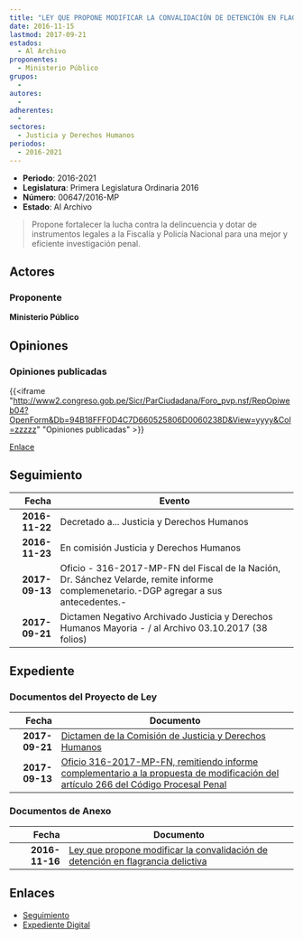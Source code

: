 ```yaml
---
title: "LEY QUE PROPONE MODIFICAR LA CONVALIDACIÓN DE DETENCIÓN EN FLAGRANCIA DELICTIVA"
date: 2016-11-15
lastmod: 2017-09-21
estados: 
  - Al Archivo
proponentes: 
  - Ministerio Público
grupos: 
  - 
autores: 
  - 
adherentes: 
  - 
sectores: 
  - Justicia y Derechos Humanos
periodos: 
  - 2016-2021
---
```


- **Periodo**: 2016-2021
- **Legislatura**: Primera Legislatura Ordinaria 2016
- **Número**: 00647/2016-MP
- **Estado**: Al Archivo

> Propone fortalecer la lucha contra la delincuencia y dotar de instrumentos legales a la Fiscalía y Policía Nacional para una mejor y eficiente investigación penal.


## Actores

### Proponente

**Ministerio Público**


## Opiniones

### Opiniones publicadas

{{<iframe "http://www2.congreso.gob.pe/Sicr/ParCiudadana/Foro_pvp.nsf/RepOpiweb04?OpenForm&Db=94B18FFF0D4C7D660525806D0060238D&View=yyyy&Col=zzzzz" "Opiniones publicadas" >}}

[Enlace](http://www2.congreso.gob.pe/Sicr/ParCiudadana/Foro_pvp.nsf/RepOpiweb04?OpenForm&Db=94B18FFF0D4C7D660525806D0060238D&View=yyyy&Col=zzzzz)

## Seguimiento

| Fecha | Evento |
|------:|--------|
| **2016-11-22** | Decretado a... Justicia y Derechos Humanos|
| **2016-11-23** | En comisión Justicia y Derechos Humanos|
| **2017-09-13** | Oficio - 316-2017-MP-FN del Fiscal de la Nación, Dr. Sánchez Velarde, remite informe complemenetario.-DGP agregar a sus antecedentes.-|
| **2017-09-21** | Dictamen Negativo Archivado Justicia y Derechos Humanos Mayoria - / al Archivo 03.10.2017 (38 folios)|


## Expediente


### Documentos del Proyecto de Ley

| Fecha | Documento |
|------:|--------|
| **2017-09-21** | [Dictamen de la Comisión de Justicia y Derechos Humanos](http://www.leyes.congreso.gob.pe/Documentos/2016_2021/Dictamenes/Proyectos_de_Ley/00647DC15MAY20170921.pdf) |
| **2017-09-13** | [Oficio 316-2017-MP-FN, remitiendo informe complementario a la propuesta de modificación del artículo 266 del Código Procesal Penal](http://www.leyes.congreso.gob.pe/Documentos/2016_2021/Oficios/Otras_Instituciones/OFICIO-316-2017-MP-FN.pdf) |

### Documentos de Anexo

| Fecha | Documento |
|------:|--------|
| **2016-11-16** | [Ley que propone modificar la convalidación de detención en flagrancia delictiva](http://www.leyes.congreso.gob.pe/Documentos/2016_2021/Proyectos_de_Ley_y_de_Resoluciones_Legislativas/PL0064720161116..pdf) |

## Enlaces 

- [Seguimiento](http://www2.congreso.gob.pe/Sicr/TraDocEstProc/CLProLey2016.nsf/f7fff46988ca05b1052578e100829cc7/f7e69355482675fc0525806d0053b123?OpenDocument)
- [Expediente Digital](http://www2.congreso.gob.pe/Sicr/TraDocEstProc/CLProLey2016.nsf/f7fff46988ca05b1052578e100829cc7/f7e69355482675fc0525806d0053b123?OpenDocument&Click=05257FB7005EB655.eb71d0cf91d8294e05256cdf006b5706/$Body/0.1C6C)
